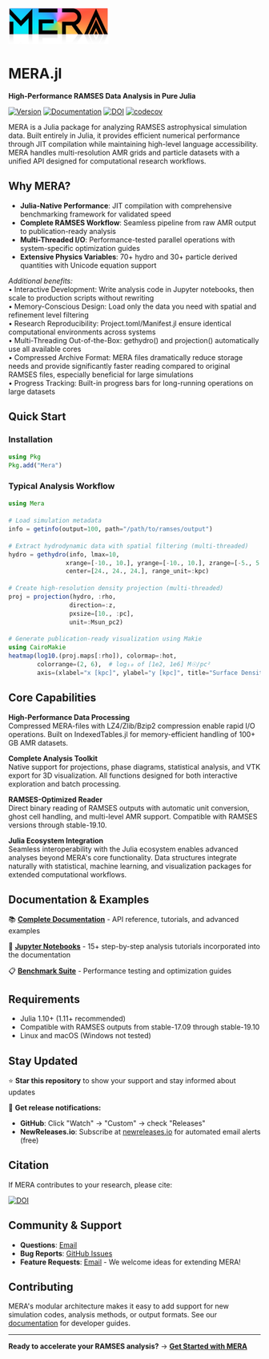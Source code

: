 <img src="assets/repository_logo_small.jpg" alt="Mera.jl" width="200">

# MERA.jl

**High-Performance RAMSES Data Analysis in Pure Julia**

[![Version](https://img.shields.io/github/v/release/ManuelBehrendt/Mera.jl)](https://github.com/ManuelBehrendt/Mera.jl/releases) [![Documentation](https://img.shields.io/badge/docs-stable%20release-blue.svg)](https://manuelbehrendt.github.io/Mera.jl/stable/) [![DOI](https://zenodo.org/badge/229728152.svg)](https://zenodo.org/badge/latestdoi/229728152) [![codecov](https://codecov.io/gh/ManuelBehrendt/Mera.jl/branch/master/graph/badge.svg?token=17HiKD4N30)](https://codecov.io/gh/ManuelBehrendt/Mera.jl)

MERA is a Julia package for analyzing RAMSES astrophysical simulation data. Built entirely in Julia, it provides efficient numerical performance through JIT compilation while maintaining high-level language accessibility. MERA handles multi-resolution AMR grids and particle datasets with a unified API designed for computational research workflows.

## Why MERA?

- **Julia-Native Performance**: JIT compilation with comprehensive benchmarking framework for validated speed
- **Complete RAMSES Workflow**: Seamless pipeline from raw AMR output to publication-ready analysis  
- **Multi-Threaded I/O**: Performance-tested parallel operations with system-specific optimization guides
- **Extensive Physics Variables**: 70+ hydro and 30+ particle derived quantities with Unicode equation support

*Additional benefits:*  
• Interactive Development: Write analysis code in Jupyter notebooks, then scale to production scripts without rewriting  
• Memory-Conscious Design: Load only the data you need with spatial and refinement level filtering  
• Research Reproducibility: Project.toml/Manifest.jl ensure identical computational environments across systems  
• Multi-Threading Out-of-the-Box: gethydro() and projection() automatically use all available cores  
• Compressed Archive Format: MERA files dramatically reduce storage needs and provide significantly faster reading compared to original RAMSES files, especially beneficial for large simulations  
• Progress Tracking: Built-in progress bars for long-running operations on large datasets

## Quick Start

### Installation
```julia
using Pkg
Pkg.add("Mera")
```

### Typical Analysis Workflow
```julia
using Mera

# Load simulation metadata
info = getinfo(output=100, path="/path/to/ramses/output")

# Extract hydrodynamic data with spatial filtering (multi-threaded)
hydro = gethydro(info, lmax=10, 
                xrange=[-10., 10.], yrange=[-10., 10.], zrange=[-5., 5.],
                center=[24., 24., 24.], range_unit=:kpc)

# Create high-resolution density projection (multi-threaded)
proj = projection(hydro, :rho, 
                 direction=:z, 
                 pxsize=[10., :pc], 
                 unit=:Msun_pc2)

# Generate publication-ready visualization using Makie
using CairoMakie
heatmap(log10.(proj.maps[:rho]), colormap=:hot, 
        colorrange=(2, 6),  # log₁₀ of [1e2, 1e6] M☉/pc²
        axis=(xlabel="x [kpc]", ylabel="y [kpc]", title="Surface Density Σ"))
```

## Core Capabilities

**High-Performance Data Processing**  
Compressed MERA-files with LZ4/Zlib/Bzip2 compression enable rapid I/O operations. Built on IndexedTables.jl for memory-efficient handling of 100+ GB AMR datasets.

**Complete Analysis Toolkit**  
Native support for projections, phase diagrams, statistical analysis, and VTK export for 3D visualization. All functions designed for both interactive exploration and batch processing.

**RAMSES-Optimized Reader**  
Direct binary reading of RAMSES outputs with automatic unit conversion, ghost cell handling, and multi-level AMR support. Compatible with RAMSES versions through stable-19.10.

**Julia Ecosystem Integration**  
Seamless interoperability with the Julia ecosystem enables advanced analyses beyond MERA's core functionality. Data structures integrate naturally with statistical, machine learning, and visualization packages for extended computational workflows.

## Documentation & Examples

📚 **[Complete Documentation](https://manuelbehrendt.github.io/Mera.jl/stable/)** - API reference, tutorials, and advanced examples

📖 **[Jupyter Notebooks](https://github.com/ManuelBehrendt/Notebooks/tree/59fc4b1194f02a24cb5f183a5cd9b4c05bb032b0/Mera-Docs)** - 15+ step-by-step analysis tutorials incorporated into the documentation

📋 **[Benchmark Suite](https://manuelbehrendt.github.io/Mera.jl/stable/benchmarks/IO/IOperformance/)** - Performance testing and optimization guides

## Requirements

- Julia 1.10+ (1.11+ recommended)
- Compatible with RAMSES outputs from stable-17.09 through stable-19.10
- Linux and macOS (Windows not tested)

## Stay Updated

⭐ **Star this repository** to show your support and stay informed about updates

📧 **Get release notifications:**
- **GitHub**: Click "Watch" → "Custom" → check "Releases" 
- **NewReleases.io**: Subscribe at [newreleases.io](https://newreleases.io/) for automated email alerts (free)

## Citation

If MERA contributes to your research, please cite:

[![DOI](https://zenodo.org/badge/229728152.svg)](https://zenodo.org/badge/latestdoi/229728152)

## Community & Support

- **Questions**: [Email](mailto:mera@manuelbehrendt.com) 
- **Bug Reports**: [GitHub Issues](https://github.com/ManuelBehrendt/Mera.jl/issues)
- **Feature Requests**: [Email](mailto:mera@manuelbehrendt.com) - We welcome ideas for extending MERA!

## Contributing

MERA's modular architecture makes it easy to add support for new simulation codes, analysis methods, or output formats. See our [documentation](https://manuelbehrendt.github.io/Mera.jl/stable/) for developer guides.

---

**Ready to accelerate your RAMSES analysis?** → [**Get Started with MERA**](https://manuelbehrendt.github.io/Mera.jl/stable/)